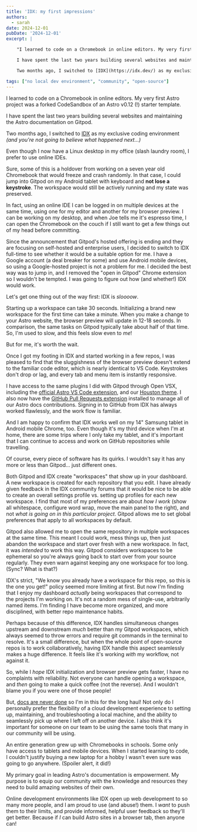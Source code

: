 ```yaml
---
title: 'IDX: my first impressions'
authors:
  - sarah
date: 2024-12-01
pubDate: '2024-12-01'
excerpt: |

    "I learned to code on a Chromebook in online editors. My very first Astro project was a forked CodeSandbox of an Astro v0.12 (!) starter template.

    I have spent the last two years building several websites and maintaining the Astro documentation on Gitpod. 

    Two months ago, I switched to [IDX](https://idx.dev/) as my exclusive coding environment *(and you're not going to believe what happened next...)*"

tags: ["no local dev environment", "community", "open-source"]
---
```

I learned to code on a Chromebook in online editors. My very first Astro project was a forked CodeSandbox of an Astro v0.12 (!) starter template.

I have spent the last two years building several websites and maintaining the Astro documentation on Gitpod. 

Two months ago, I switched to [IDX](https://idx.dev/) as my exclusive coding environment *(and you're not going to believe what happened next...)*


Even though I now have a Linux desktop in my office (slash laundry room), I prefer to use online IDEs.

Sure, some of this is a holdover from working on a seven year old Chromebook that would freeze and crash randomly. In that case, I could jump into Gitpod on my Android tablet with keyboard and **not lose a keystroke**. The workspace would still be actively running and my state was preserved. 

In fact, using an online IDE I can be logged in on multiple devices at the same time, using one for my editor and another for my browser preview. I can be working on my desktop, and when Joe tells me it's espresso time, I can open the Chromebook on the couch if I still want to get a few things out of my head before committing.

Since the announcement that Gitpod's hosted offering is ending and they are focusing on self-hosted and enterprise users, I decided to switch to IDX full-time to see whether it would be a suitable option for me. I have a Google account (a deal breaker for some) and use Android mobile devices, so using a Google-hosted project is not a problem for me. I decided the best way was to jump in, and I removed the "open in Gitpod" Chrome extension so I wouldn't be tempted. I was going to figure out how (and whether!) IDX would work.

Let's get one thing out of the way first: IDX is *sloooow*.

Starting up a workspace can take 30 seconds. Initializing a brand new workspace for the first time can take a minute. When you make a change to your Astro website, the browser preview will update in 12-18 seconds. In comparison, the same tasks on Gitpod typically take about half of that time. So, I'm used to slow, and this feels slow even to *me*!

But for me, it's worth the wait.

Once I got my footing in IDX and started working in a few repos, I was pleased to find that the sluggishness of the browser preview doesn't extend to the familiar code editor, which is nearly identical to VS Code. Keystrokes don't drop or lag, and every tab and menu item is instantly responsive.

I have access to the same plugins I did with Gitpod through Open VSX, including the [official Astro VS Code extension](https://marketplace.visualstudio.com/items?itemName=astro-build.astro-vscode), and our [Houston theme](https://marketplace.visualstudio.com/items?itemName=astro-build.houston). I also now have the [GitHub Pull Requests extension](https://marketplace.visualstudio.com/items?itemName=GitHub.vscode-pull-request-github) installed to manage all of our Astro docs contributions. Signing in to GitHub from IDX has always worked flawlessly, and the work flow is familiar.

And I am happy to confirm that IDX works well on my 14" Samsung tablet in Android mobile Chrome, too. Even though it's my third device when I'm at home, there are some trips where I only take my tablet, and it's important that I can continue to access and work on GitHub repositories while travelling.

Of course, every piece of software has its quirks. I wouldn't say it has any more or less than Gitpod... just different ones. 

Both Gitpod and IDX create "workspaces" that show up in your dashboard. A new workspace is created for each repository that you edit. I have already given feedback in the IDX community forums that it would be nice to be able to create an overall settings profile vs. setting up profiles for each new workspace. I find that most of my preferences are about *how I work* (show all whitespace, configure word wrap, move the main panel to the right), and not *what is going on in this particular project*. Gitpod allows me to set global preferences that apply to all workspaces by default.

Gitpod also allowed me to open the same repository in multiple workspaces at the same time. This meant I could work, mess things up, then just abandon the workspace and start over fresh with a new workspace. In fact, it was *intended* to work this way. Gitpod considers workspaces to be ephemeral so you're always going back to start over from your source regularly. They even warn against keeping any one workspace for too long. (Sync? What is that?) 

IDX's strict, "We know you already have a workspace for this repo, so this is the one you get!" policy seemed more limiting at first. But now I'm finding that I enjoy my dashboard *actually* being workspaces that correspond to the projects I'm working on. It's not a random mess of single-use, arbitrarily named items. I'm finding I have become more organized, and more disciplined, with better repo maintenance habits.

Perhaps because of this difference, IDX handles simultaneous changes upstream and downstream *much* better than my Gitpod workspaces, which always seemed to throw errors and require git commands in the terminal to resolve. It's a small difference, but when the whole point of open-source repos is to work collaboratively, having IDX handle this aspect seamlessly makes a huge difference. It feels like it's working *with* my workflow, not against it.

So, while I *hope* IDX initialization and browser preview gets faster, I have no complaints with reliability. Not everyone can handle opening a workspace, and *then* going to make a quick coffee (not the reverse). And I wouldn't blame you if you were one of those people! 

But, [docs are never done](/blog/community-driven-astro-docs/#docs-are-never-done) so I'm in this for the long haul! Not only do I personally prefer the flexibility of a cloud development experience to setting up, maintaining, and troubleshooting a local machine, and the ability to seamlessly pick up where I left off on another device. I also think it's important for someone on our team to be using the same tools that many in our community will be using.

An entire generation grew up with Chromebooks in schools. Some only have access to tablets and mobile devices. When I started learning to code, I couldn't justify buying a new laptop for a hobby I wasn't even sure was going to go anywhere. (Spoiler alert, it did!)

My primary goal in leading Astro's documentation is empowerment. My purpose is to equip our community with the knowledge and resources they need to build amazing websites of their own.

Online development environments like IDX open up web development to so many more people, and I am proud to use (and abuse!) them. I *want* to push them to their limits, and provide informed, helpful user feedback so they'll get better. Because if *I* can build Astro sites in a browser tab, then anyone can!


